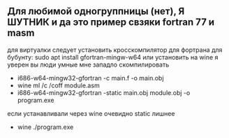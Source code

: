 ## Для любимой одногруппницы (нет), Я ШУТНИК и да это пример свзяки fortran 77 и masm

для виртуалки следует установить кросскомпилятор для фортрана для бубунту:
 sudo apt install gfortran-mingw-w64
или установить на wine я уверен вы люди умные мне западло
 скомпилировать

- i686-w64-mingw32-gfortran -c main.f -o main.obj
- wine ml /c /coff  module.asm 
- i686-w64-mingw32-gfortran -static main.obj module.obj -o program.exe

если устанавливали через wine очевидно static лишнее

- wine ./program.exe